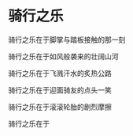 # 骑行之乐

骑行之乐在于脚掌与踏板接触的那一刻

骑行之乐在于如风般袭来的壮阔山河

骑行之乐在于飞溅汗水的炙热公路

骑行之乐在于迎面骑友的点头一笑

骑行之乐在于滚滚轮胎的剧烈摩擦

骑行之乐在于
